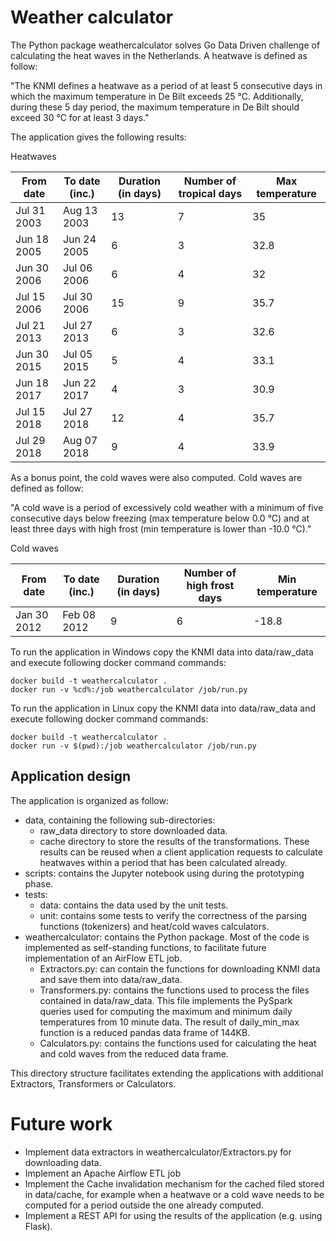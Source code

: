 # Weather calculator

The Python package weathercalculator solves Go Data Driven challenge of calculating the heat waves in the Netherlands. 
A heatwave is defined as follow:

"The KNMI defines a heatwave as a period of at least 5 consecutive days in which the maximum temperature in De Bilt exceeds 25 °C.
Additionally, during these 5 day period, the maximum temperature in De Bilt should exceed 30 °C for at least 3 days."

The application gives the following results:

Heatwaves

| From date   | To date (inc.) | Duration (in days) | Number of tropical days | Max temperature |
| ------------| -------------  | ------------------ | ----------------------- | --------------- |
| Jul 31 2003 | Aug 13 2003    |                 13 |                       7 |            35   |
| Jun 18 2005 | Jun 24 2005    |                  6 |                       3 |            32.8 |
| Jun 30 2006 | Jul 06 2006    |                  6 |                       4 |            32   |
| Jul 15 2006 | Jul 30 2006    |                 15 |                       9 |            35.7 |
| Jul 21 2013 | Jul 27 2013    |                  6 |                       3 |            32.6 |
| Jun 30 2015 | Jul 05 2015    |                  5 |                       4 |            33.1 |
| Jun 18 2017 | Jun 22 2017    |                  4 |                       3 |            30.9 |
| Jul 15 2018 | Jul 27 2018    |                 12 |                       4 |            35.7 |
| Jul 29 2018 | Aug 07 2018    |                  9 |                       4 |            33.9 |


As a bonus point, the cold waves were also computed. Cold waves are defined as follow:

"A cold wave is a period of excessively cold weather with a minimum of five consecutive days below 
freezing (max temperature below 0.0 °C) and at least three days with high frost (min temperature is lower than -10.0 °C)."

Cold waves

| From date   | To date (inc.) | Duration (in days) | Number of high frost days | Min temperature |
| ------------| -------------  | ------------------ | ------------------------- | --------------- |
| Jan 30 2012 | Feb 08 2012    |                  9 |                         6 |           -18.8 |

To run the application in Windows copy the KNMI data into data/raw_data and execute following docker command commands:

    docker build -t weathercalculator .
    docker run -v %cd%:/job weathercalculator /job/run.py
    
To run the application in Linux copy the KNMI data into data/raw_data and execute following docker command commands:

    docker build -t weathercalculator .
    docker run -v $(pwd):/job weathercalculator /job/run.py

## Application design

The application is organized as follow:
+ data, containing the following sub-directories:
    + raw_data directory to store downloaded data.
    + cache directory to store the results of the transformations. These results can be reused when a client application 
    requests to calculate heatwaves within a period that has been calculated already.
+ scripts: contains the Jupyter notebook using during the prototyping phase.
+ tests:
    + data: contains the data used by the unit tests.
    + unit: contains some tests to verify the correctness of the parsing functions (tokenizers) and heat/cold waves calculators.
+ weathercalculator: contains the Python package. Most of the code is implemented as self-standing functions, 
to facilitate future implementation of an AirFlow ETL job.
    + Extractors.py: can contain the functions for downloading KNMI data and save them into data/raw_data.
    + Transformers.py: contains the functions used to process the files contained in data/raw_data. 
    This file implements the PySpark queries used for computing the maximum and minimum daily temperatures from 10 minute data. 
    The result of daily_min_max function is a reduced pandas data frame of 144KB. 
    + Calculators.py: contains the functions used for calculating the heat and cold waves from the reduced data frame.

This directory structure facilitates extending the applications with additional Extractors, Transformers or Calculators.

# Future work

+ Implement data extractors in weathercalculator/Extractors.py for downloading data.
+ Implement an Apache Airflow ETL job
+ Implement the Cache invalidation mechanism for the cached filed stored in data/cache, for example when a heatwave or 
a cold wave needs to be computed for a period outside the one already computed. 
+ Implement a REST API for using the results of the application (e.g. using Flask).